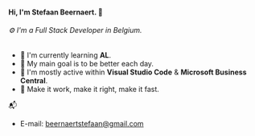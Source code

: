 #### Hi, I'm Stefaan Beernaert. :panda_face:
###### ⚙️ I'm a Full Stack Developer in Belgium.



- 🏢 I'm currently learning **AL**.
- 🌱 My main goal is to be better each day.
- 💬 I'm mostly active within **Visual Studio Code** & **Microsoft Business Central**.
- :key: Make it work, make it right, make it fast. 

📬 
* E-mail: beernaertstefaan@gmail.com
